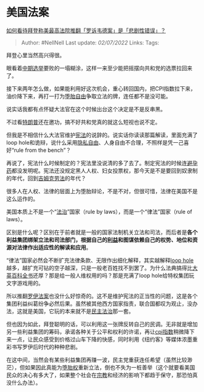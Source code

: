 # 美国法案
[如何看待拜登称美最高法院推翻「罗诉韦德案」是「悲剧性错误」？](https://www.zhihu.com/question/539543493/answer/2545118676)

> Author: #NellNell 
> Last update: *02/07/2022* 
> Links: 
> Tags: 

拜登心里当然高兴得很。

眼看着[中期选举](https://www.zhihu.com/search?q=%E4%B8%AD%E6%9C%9F%E9%80%89%E4%B8%BE&search_source=Entity&hybrid_search_source=Entity&hybrid_search_extra=%7B%22sourceType%22%3A%22answer%22%2C%22sourceId%22%3A2545118676%7D)要败的一塌糊涂，这样一来至少能把摇摆向共和党的选票拉回来了。

接下来两年怎么做，如果能利用好这次机会，重心转回国内，把CPI指数拉下来，油价降下来，再打一打为[堕胎自由](https://www.zhihu.com/search?q=%E5%A0%95%E8%83%8E%E8%87%AA%E7%94%B1&search_source=Entity&hybrid_search_source=Entity&hybrid_search_extra=%7B%22sourceType%22%3A%22answer%22%2C%22sourceId%22%3A2545118676%7D)争取立法的牌，连任都不是没可能。

说实话我都有点怀疑大法官在这个时候出台这个决定是不是反串黑。

不过看[特朗普](https://www.zhihu.com/search?q=%E7%89%B9%E6%9C%97%E6%99%AE&search_source=Entity&hybrid_search_source=Entity&hybrid_search_extra=%7B%22sourceType%22%3A%22answer%22%2C%22sourceId%22%3A2545118676%7D)还在邀功，搞不好共和党真的就这么短视也说不定。

但我是不相信什么大法官维护[宪法](https://www.zhihu.com/search?q=%E5%AE%AA%E6%B3%95&search_source=Entity&hybrid_search_source=Entity&hybrid_search_extra=%7B%22sourceType%22%3A%22answer%22%2C%22sourceId%22%3A2545118676%7D)的说辞的。说实话你读读那篇解读，里面充满了loop hole和诡辩，说什么采用[隐私自由](https://www.zhihu.com/search?q=%E9%9A%90%E7%A7%81%E8%87%AA%E7%94%B1&search_source=Entity&hybrid_search_source=Entity&hybrid_search_extra=%7B%22sourceType%22%3A%22answer%22%2C%22sourceId%22%3A2545118676%7D)、人身自由不合理，不照样是凭一己喜好“rule from the bench”？

再说了，宪法什么时候制定的？宪法里没说清的多了去了。制定宪法的时候连[避孕药](https://www.zhihu.com/search?q=%E9%81%BF%E5%AD%95%E8%8D%AF&search_source=Entity&hybrid_search_source=Entity&hybrid_search_extra=%7B%22sourceType%22%3A%22answer%22%2C%22sourceId%22%3A2545118676%7D)都没发明呢。宪法还没规定黑人人权、妇女投票权，那今天是不是要回到奴隶制的年代，回到[吉姆克劳法](https://www.zhihu.com/search?q=%E5%90%89%E5%A7%86%E5%85%8B%E5%8A%B3%E6%B3%95&search_source=Entity&hybrid_search_source=Entity&hybrid_search_extra=%7B%22sourceType%22%3A%22answer%22%2C%22sourceId%22%3A2545118676%7D)的年代？

很多人在人权、法律的层面上为堕胎辩论，不是不对，但很可惜，法律在美国不是这么运作的。

美国本质上不是一个“[法治](https://www.zhihu.com/search?q=%E6%B3%95%E6%B2%BB&search_source=Entity&hybrid_search_source=Entity&hybrid_search_extra=%7B%22sourceType%22%3A%22answer%22%2C%22sourceId%22%3A2545118676%7D)”国家（rule by laws），而是一个“律法”国家（rule of laws）。

区别是什么呢？区别在于前者就是一般的国家法制机关立法和司法，而后者是**各个利益集团绑架立法和司法部门，根据自己的[利益](https://www.zhihu.com/search?q=%E5%88%A9%E7%9B%8A&search_source=Entity&hybrid_search_source=Entity&hybrid_search_extra=%7B%22sourceType%22%3A%22answer%22%2C%22sourceId%22%3A2545118676%7D)和图谋依赖自己的权势、地位和资源对法律作出适应性的解读和应用**。

“律法”国家必然会不断扩充法律条款、无限作出细化解释，其实越解释[loop hole](https://www.zhihu.com/search?q=loop+hole&search_source=Entity&hybrid_search_source=Entity&hybrid_search_extra=%7B%22sourceType%22%3A%22answer%22%2C%22sourceId%22%3A2545118676%7D)越多，越扩充可钻的空子越深，只是一般老百姓找不到罢了。为什么法典搞得比[大英百科全书](https://www.zhihu.com/search?q=%E5%A4%A7%E8%8B%B1%E7%99%BE%E7%A7%91%E5%85%A8%E4%B9%A6&search_source=Entity&hybrid_search_source=Entity&hybrid_search_extra=%7B%22sourceType%22%3A%22answer%22%2C%22sourceId%22%3A2545118676%7D)还厚？那是给一般人维权用的吗？那是充满了loop hole给特权集团玩文字游戏用的。

所以推翻[罗伊法案](https://www.zhihu.com/search?q=%E7%BD%97%E4%BC%8A%E6%B3%95%E6%A1%88&search_source=Entity&hybrid_search_source=Entity&hybrid_search_extra=%7B%22sourceType%22%3A%22answer%22%2C%22sourceId%22%3A2545118676%7D)也没什么好惊奇的。这不是维护宪法的正当性的问题，这是各个集团利益纠葛纷争必然后果。虽然被其他西方国家指责，联合国都叹为观止，没办法，这就是美国，它玩的本来就不是[民主法治](https://www.zhihu.com/search?q=%E6%B0%91%E4%B8%BB%E6%B3%95%E6%B2%BB&search_source=Entity&hybrid_search_source=Entity&hybrid_search_extra=%7B%22sourceType%22%3A%22answer%22%2C%22sourceId%22%3A2545118676%7D)那一套。

但也因为如此，拜登聪明的话，可以利用这一张牌反转自己的民调。无非就是增加另一些利益集团的筹码，承诺各种关于公平和权利的许诺，再让[cpi指数](https://www.zhihu.com/search?q=cpi%E6%8C%87%E6%95%B0&search_source=Entity&hybrid_search_source=Entity&hybrid_search_extra=%7B%22sourceType%22%3A%22answer%22%2C%22sourceId%22%3A2545118676%7D)稍微降下来一点，让民众感受到价格过山车下降的快感，同时利用《纽约客》等媒体浓墨重彩书写罗伊后时代的种种悲剧。

在这中间，当然会有某些利益集团再赚一波，民主党重获连任希望（虽然比较渺茫），但如果因此真能为[堕胎权](https://www.zhihu.com/search?q=%E5%A0%95%E8%83%8E%E6%9D%83&search_source=Entity&hybrid_search_source=Entity&hybrid_search_extra=%7B%22sourceType%22%3A%22answer%22%2C%22sourceId%22%3A2545118676%7D)重新立法，倒也不失为一桩善举（这个就要看美国民众的决心有多大了，如果整个社会在[宗教](https://www.zhihu.com/search?q=%E5%AE%97%E6%95%99&search_source=Entity&hybrid_search_source=Entity&hybrid_search_extra=%7B%22sourceType%22%3A%22answer%22%2C%22sourceId%22%3A2545118676%7D)和经济的影响下都趋于保守，那恐怕真没什么办法）。